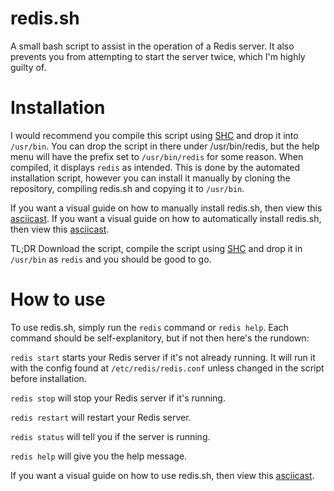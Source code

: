 # redis.sh
A small bash script to assist in the operation of a Redis server. It also prevents you from attempting to start the server twice, which I'm highly guilty of.

# Installation
I would recommend you compile this script using [SHC](https://github.com/neurobin/shc) and drop it into `/usr/bin`. You can drop the script in there under /usr/bin/redis, but the help menu will have the prefix set to `/usr/bin/redis` for some reason. When compiled, it displays `redis` as intended. This is done by the automated installation script, however you can install it manually by cloning the repository, compiling redis.sh and copying it to `/usr/bin`.

If you want a visual guide on how to manually install redis.sh, then view this [asciicast](https://asciinema.org/a/144754).
If you want a visual guide on how to automatically install redis.sh, then view this [asciicast]().

TL;DR Download the script, compile the script using [SHC](https://github.com/neurobin/shc) and drop it in `/usr/bin` as `redis` and you should be good to go.

# How to use
To use redis.sh, simply run the `redis` command or `redis help`. Each command should be self-explanitory, but if not then here's the rundown:

`redis start` starts your Redis server if it's not already running. It will run it with the config found at `/etc/redis/redis.conf` unless changed in the script before installation.

`redis stop` will stop your Redis server if it's running.

`redis restart` will restart your Redis server.

`redis status` will tell you if the server is running.

`redis help` will give you the help message.

If you want a visual guide on how to use redis.sh, then view this [asciicast](https://asciinema.org/a/144755).
